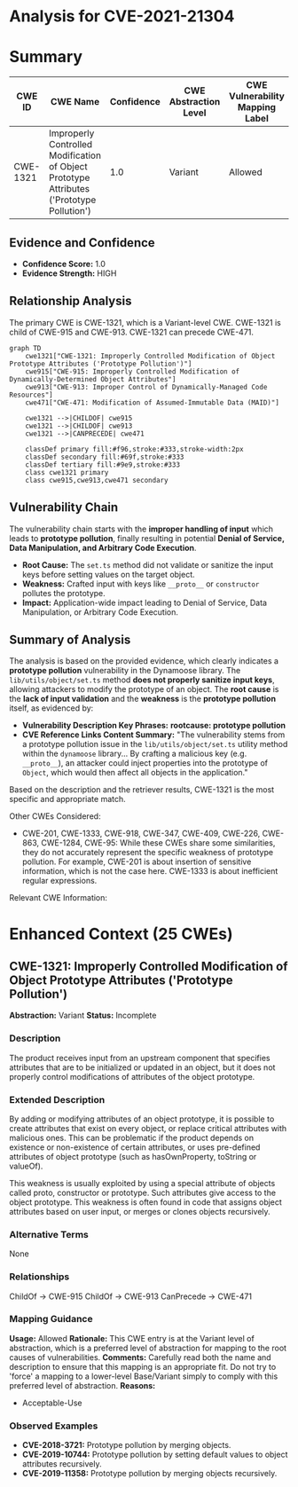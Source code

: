 # Analysis for CVE-2021-21304

# Summary
| CWE ID | CWE Name | Confidence | CWE Abstraction Level | CWE Vulnerability Mapping Label | CWE-Vulnerability Mapping Notes |
|---|---|---|---|---|---|
| CWE-1321 | Improperly Controlled Modification of Object Prototype Attributes ('Prototype Pollution') | 1.0 | Variant | Allowed | Primary CWE |

## Evidence and Confidence

*   **Confidence Score:** 1.0
*   **Evidence Strength:** HIGH

## Relationship Analysis
The primary CWE is CWE-1321, which is a Variant-level CWE. CWE-1321 is child of CWE-915 and CWE-913. CWE-1321 can precede CWE-471.

```mermaid
graph TD
    cwe1321["CWE-1321: Improperly Controlled Modification of Object Prototype Attributes ('Prototype Pollution')"]
    cwe915["CWE-915: Improperly Controlled Modification of Dynamically-Determined Object Attributes"]
    cwe913["CWE-913: Improper Control of Dynamically-Managed Code Resources"]
    cwe471["CWE-471: Modification of Assumed-Immutable Data (MAID)"]

    cwe1321 -->|CHILDOF| cwe915
    cwe1321 -->|CHILDOF| cwe913
    cwe1321 -->|CANPRECEDE| cwe471
    
    classDef primary fill:#f96,stroke:#333,stroke-width:2px
    classDef secondary fill:#69f,stroke:#333
    classDef tertiary fill:#9e9,stroke:#333
    class cwe1321 primary
    class cwe915,cwe913,cwe471 secondary
```

## Vulnerability Chain
The vulnerability chain starts with the **improper handling of input** which leads to **prototype pollution**, finally resulting in potential **Denial of Service, Data Manipulation, and Arbitrary Code Execution**.
  - **Root Cause:** The `set.ts` method did not validate or sanitize the input keys before setting values on the target object.
  - **Weakness:** Crafted input with keys like `__proto__` or `constructor` pollutes the prototype.
  - **Impact:** Application-wide impact leading to Denial of Service, Data Manipulation, or Arbitrary Code Execution.

## Summary of Analysis
The analysis is based on the provided evidence, which clearly indicates a **prototype pollution** vulnerability in the Dynamoose library. The `lib/utils/object/set.ts` method **does not properly sanitize input keys**, allowing attackers to modify the prototype of an object. The **root cause** is the **lack of input validation** and the **weakness** is the **prototype pollution** itself, as evidenced by:

*   **Vulnerability Description Key Phrases:** **rootcause: prototype pollution**
*   **CVE Reference Links Content Summary:** "The vulnerability stems from a prototype pollution issue in the `lib/utils/object/set.ts` utility method within the `dynamoose` library... By crafting a malicious key (e.g. `__proto__`), an attacker could inject properties into the prototype of `Object`, which would then affect all objects in the application."

Based on the description and the retriever results, CWE-1321 is the most specific and appropriate match.

Other CWEs Considered:

*   CWE-201, CWE-1333, CWE-918, CWE-347, CWE-409, CWE-226, CWE-863, CWE-1284, CWE-95: While these CWEs share some similarities, they do not accurately represent the specific weakness of prototype pollution. For example, CWE-201 is about insertion of sensitive information, which is not the case here. CWE-1333 is about inefficient regular expressions.

Relevant CWE Information:

# Enhanced Context (25 CWEs)

## CWE-1321: Improperly Controlled Modification of Object Prototype Attributes ('Prototype Pollution')
**Abstraction:** Variant
**Status:** Incomplete

### Description
The product receives input from an upstream component that specifies attributes that are to be initialized or updated in an object, but it does not properly control modifications of attributes of the object prototype.

### Extended Description
By adding or modifying attributes of an object prototype, it is possible to create attributes that exist on every object, or replace critical attributes with malicious ones. This can be problematic if the product depends on existence or non-existence of certain attributes, or uses pre-defined attributes of object prototype (such as hasOwnProperty, toString or valueOf).

This weakness is usually exploited by using a special attribute of objects called proto, constructor or prototype. Such attributes give access to the object prototype. This weakness is often found in code that assigns object attributes based on user input, or merges or clones objects recursively.

### Alternative Terms
None

### Relationships
ChildOf -> CWE-915
ChildOf -> CWE-913
CanPrecede -> CWE-471

### Mapping Guidance
**Usage:** Allowed
**Rationale:** This CWE entry is at the Variant level of abstraction, which is a preferred level of abstraction for mapping to the root causes of vulnerabilities.
**Comments:** Carefully read both the name and description to ensure that this mapping is an appropriate fit. Do not try to 'force' a mapping to a lower-level Base/Variant simply to comply with this preferred level of abstraction.
**Reasons:**
- Acceptable-Use

### Observed Examples
- **CVE-2018-3721:** Prototype pollution by merging objects.
- **CVE-2019-10744:** Prototype pollution by setting default values to object attributes recursively.
- **CVE-2019-11358:** Prototype pollution by merging objects recursively.